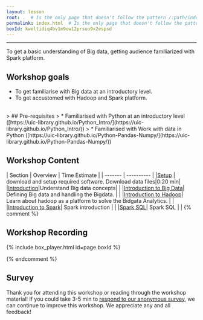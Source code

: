 ```yaml
---
layout: lesson
root: .  # Is the only page that doesn't follow the pattern /:path/index.html
permalink: index.html  # Is the only page that doesn't follow the pattern /:path/index.html
boxId: kweltidiq4bv1m9ow12prsuo9x2espsd
---
```



-------------------------------------------
To get a basic understanding of Big data, getting audience familiarized with Spark platform.

## Workshop goals
- To get familiarise with Big data at an introductory level.
- To get accustomed with Hadoop and Spark platform.

<br>
> ## Pre-requisites
> * Familiarised with Python at an introductory level ([https://uic-library.github.io/Python_Intro/](https://uic-library.github.io/Python_Intro/))
> * Familiarised with Work with data in Python ([https://uic-library.github.io/Python-Pandas-Numpy/](https://uic-library.github.io/Python-Pandas-Numpy/))

## Workshop Content 

| Section    | Overview | Time Estimate |
| ------- | ---------- |
|[Setup](https://uic-library.github.io/workshop-template/00-setup/index.html)    | download and setup required software. Download data files|0:20 min|
|[Introduction](https://uic-library.github.io/Introduction-to-Big-Data-with-Spark-Part-1/01-introduction/index.html)|Understand Big data concepts| | 
|[Introduction to Big Data](https://uic-library.github.io/Introduction-to-Big-Data-with-Spark-Part-1/02-Intro-to-Bigdata/index.html)| Defining Big data and handling the Bigdata. | | 
|[Introduction to Hadoop](https://uic-library.github.io/Introduction-to-Big-Data-with-Spark-Part-1/03-Hadoop-Intro/index.html)| Learn about hadoop as a platform to solve the Bidgata Analytics. | | 
|[Introduction to Spark](https://uic-library.github.io/Introduction-to-Big-Data-with-Spark-Part-1/04-Intro-Spark/index.html)| Spark introduction | | 
|[Spark SQL](https://uic-library.github.io/Introduction-to-Big-Data-with-Spark-Part-1/05-Spark-SQL/index.html)| Spark SQL | | 
{% comment %}

## Workshop Recording

{% include box_player.html id=page.boxId %}

{% endcomment %}

## Survey

Thank you for attending this workshop or reading through the workshop material! If you could take 3-5 min to [respond to our anonymous survey](https://uic.ca1.qualtrics.com/jfe/form/SV_5bYL8vP2EqGbAmW), we can continue to improve this workshop. We appreciate any and all feedback!

